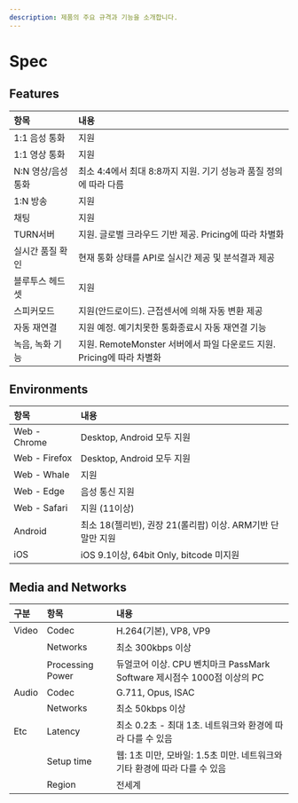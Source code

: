 ```yaml
---
description: 제품의 주요 규격과 기능을 소개합니다.
---
```


# Spec

## Features

| 항목 | 내용 |
| :--- | :--- |
| 1:1 음성 통화 | 지원 |
| 1:1 영상 통화 | 지원 |
| N:N 영상/음성 통화 | 최소 4:4에서 최대 8:8까지 지원. 기기 성능과 품질 정의에 따라 다름 |
| 1:N 방송 | 지원 |
| 채팅 | 지원 |
| TURN서버 | 지원. 글로벌 크라우드 기반 제공. Pricing에 따라 차별화 |
| 실시간 품질 확인 | 현재 통화 상태를 API로 실시간 제공 및 분석결과 제공 |
| 블루투스 헤드셋 | 지원 |
| 스피커모드 | 지원\(안드로이드\). 근접센서에 의해 자동 변환 제공 |
| 자동 재연결 | 지원 예정. 예기치못한 통화종료시 자동 재연결 기능 |
| 녹음, 녹화 기능 | 지원. RemoteMonster 서버에서 파일 다운로드 지원. Pricing에 따라 차별화 |

## Environments

| 항목 | 내용 |
| :--- | :--- |
| Web - Chrome | Desktop, Android 모두 지원 |
| Web - Firefox | Desktop, Android 모두 지원 |
| Web - Whale | 지원 |
| Web - Edge | 음성 통신 지원 |
| Web - Safari | 지원 \(11이상\) |
| Android | 최소 18\(젤리빈\), 권장 21\(롤리팝\) 이상. ARM기반 단말만 지원 |
| iOS | iOS 9.1이상, 64bit Only, bitcode 미지원 |

## Media and Networks

| 구분 | 항목 | 내용 |
| :--- | :--- | :--- |
| Video | Codec | H.264\(기본\), VP8, VP9 |
|  | Networks | 최소 300kbps 이상 |
|  | Processing Power | 듀얼코어 이상. CPU 벤치마크 PassMark Software 제시점수 1000점 이상의 PC |
| Audio | Codec | G.711, Opus, ISAC |
|  | Networks | 최소 50kbps 이상 |
| Etc | Latency | 최소 0.2초 - 최대 1초. 네트워크와 환경에 따라 다를 수 있음 |
|  | Setup time | 웹: 1초 미만, 모바일: 1.5초 미만. 네트워크와 기타 환경에 따라 다를 수 있음 |
|  | Region | 전세계 |

